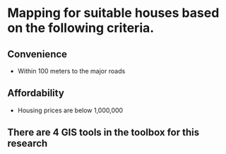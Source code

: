 # Mapping for suitable houses based on the following criteria.
## Convenience
- Within 100 meters to the major roads
## Affordability
- Housing prices are below 1,000,000
## There are 4 GIS tools in the toolbox for this research

